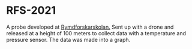 # RFS-2021

A probe developed at [Rymdforskarskolan.](https://www.astronomiskungdom.se/rymdforskarskolan/) Sent up with a drone and released at a height of 100 meters to collect data with a temperature and pressure sensor. The data was made into a graph.

